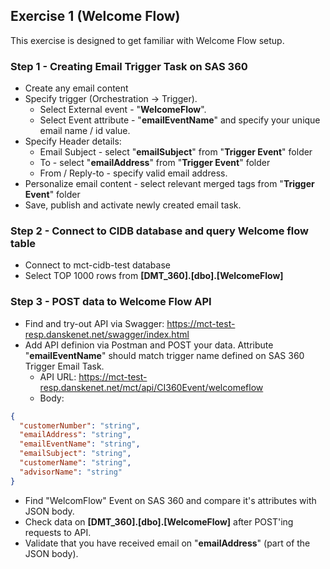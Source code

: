 ## Exercise 1 (Welcome Flow)
This exercise is designed to get familiar with Welcome Flow setup. 

### Step 1 - Creating Email Trigger Task on SAS 360
* Create any email content
* Specify trigger (Orchestration -> Trigger). 
  * Select External event - "**WelcomeFlow**". 
  * Select Event attribute - "**emailEventName**" and specify your unique email name / id value. 
* Specify Header details: 
  * Email Subject - select "**emailSubject**" from "**Trigger Event**" folder
  * To - select "**emailAddress**" from "**Trigger Event**" folder
  * From / Reply-to - specify valid email address.
* Personalize email content - select relevant merged tags from "**Trigger Event**" folder
* Save, publish and activate newly created email task. 

### Step 2 - Connect to CIDB database and query Welcome flow table
* Connect to mct-cidb-test database
* Select TOP 1000 rows from **[DMT_360].[dbo].[WelcomeFlow]**
  
### Step 3 - POST data to Welcome Flow API
* Find and try-out API via Swagger: https://mct-test-resp.danskenet.net/swagger/index.html
* Add API definion via Postman and POST your data. Attribute "**emailEventName**" should match trigger name defined on SAS 360 Trigger Email Task. 
  * API URL: https://mct-test-resp.danskenet.net/mct/api/CI360Event/welcomeflow
  * Body:
```json
{
  "customerNumber": "string",
  "emailAddress": "string",
  "emailEventName": "string",
  "emailSubject": "string",
  "customerName": "string",
  "advisorName": "string"
}
```
* Find "WelcomFlow" Event on SAS 360 and compare it's attributes with JSON body.
* Check data on **[DMT_360].[dbo].[WelcomeFlow]** after POST'ing requests to API.
* Validate that you have received email on "**emailAddress**" (part of the JSON body). 
